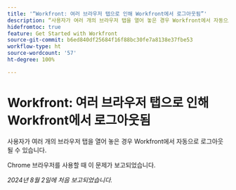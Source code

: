 ```yaml
---
title: '“Workfront: 여러 브라우저 탭으로 인해 Workfront에서 로그아웃됨”'
description: “사용자가 여러 개의 브라우저 탭을 열어 놓은 경우 Workfront에서 자동으로 로그아웃될 수 있습니다.”
hidefromtoc: true
feature: Get Started with Workfront
source-git-commit: b6ed840df25684f16f88bc30fe7a8138e37fbe53
workflow-type: ht
source-wordcount: '57'
ht-degree: 100%

---
```



# Workfront: 여러 브라우저 탭으로 인해 Workfront에서 로그아웃됨

사용자가 여러 개의 브라우저 탭을 열어 놓은 경우 Workfront에서 자동으로 로그아웃될 수 있습니다.

Chrome 브라우저를 사용할 때 이 문제가 보고되었습니다.

_2024년 8월 2일에 처음 보고되었습니다._
